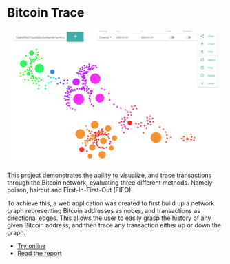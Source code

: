 # Bitcoin Trace

[![](/report/images/application.png)](https://consto.uk/bitcoin-trace)

This project demonstrates the ability to visualize, and trace transactions through the Bitcoin network, evaluating three different methods. Namely poison, haircut and First-In-First-Out (FIFO).

To achieve this, a web application was created to first build up a network graph representing Bitcoin addresses as nodes, and transactions as directional edges. This allows the user to easily grasp the history of any given Bitcoin address, and then trace any transaction either up or down the graph.

* [Try online](https://consto.uk/bitcoin-trace)
* [Read the report](/report.pdf)
